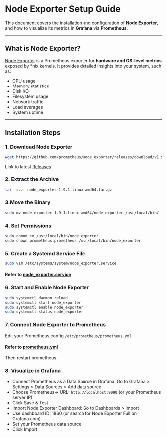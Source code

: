 # Node Exporter Setup Guide

This document covers the installation and configuration of **Node Exporter**, and how to visualize its metrics in **Grafana** via **Prometheus**.

---

## What is Node Exporter?

[Node Exporter](https://github.com/prometheus/node_exporter) is a Prometheus exporter for **hardware and OS-level metrics** exposed by *nix kernels. It provides detailed insights into your system, such as:

- CPU usage
- Memory statistics
- Disk I/O
- Filesystem usage
- Network traffic
- Load averages
- System uptime

---

## Installation Steps

### 1. Download Node Exporter

```bash
wget https://github.com/prometheus/node_exporter/releases/download/v1.9.1/node_exporter-1.9.1.linux-amd64.tar.gz
```
Link to latest [Releases](https://github.com/prometheus/node_exporter/releases)

### 2. Extract the Archive

```bash
tar -xvzf node_exporter-1.9.1.linux-amd64.tar.gz
```

### 3.Move the Binary
```bash
sudo mv node_exporter-1.9.1.linux-amd64/node_exporter /usr/local/bin/
```

### 4. Set Permissions
```bash
sudo chmod +x /usr/local/bin/node_exporter
sudo chown prometheus:prometheus /usr/local/bin/node_exporter
```

### 5. Create a Systemd Service File
```bash
sudo vim /etc/systemd/system/node_exporter.service
```

#### Refer to [node_exporter.service](https://github.com/senpai-123/zeus-cluster/blob/main/Prometheus-Grafana/Node-exporter/node_exporter.service) 

### 6. Start and Enable Node Exporter

```bash
sudo systemctl daemon-reload
sudo systemctl start node_exporter
sudo systemctl enable node_exporter
sudo systemctl status node_exporter
```

### 7. Connect Node Exporter to Prometheus

Edit your Prometheus config `/etc/prometheus/prometheus.yml`. 
#### Refer to [prometheus.yml](https://github.com/senpai-123/zeus-cluster/blob/main/Prometheus-Grafana/prometheus.yml)
Then restart prometheus.

### 8. Visualize in Grafana

- Connect Prometheus as a Data Source in Grafana: Go to Grafana > Settings > Data Sources > Add data source
- Choose Prometheus-> URL: `http://localhost:9090` (or your Prometheus server IP)
- Click Save & Test
- Import Node Exporter Dashboard: Go to Dashboards > Import
- Use dashboard ID: 1860 (or search for Node Exporter Full on Grafana.com)
- Set your Prometheus data source
- Click Import
